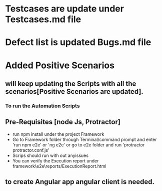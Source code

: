 # Testcases are update under Testcases.md file
# Defect list is updated Bugs.md file


# Added Positive Scenarios
## will keep updating the Scripts with all the scenarios[Positive Scenarios are updated].

### To run the Automation Scripts 
## Pre-Requisites [node Js, Protractor]
- run npm install under the project Framework 
- Go to Framework folder through Terminal/command prompt and enter 'run npm e2e' or 'ng e2e' or go to e2e folder and run 'protractor protractor.conf.js'
- Scrips should run with out anyissues 
- You can verify the Execution report under framework\e2e\reports/ExecutionReport.html

## to create Angular app angular client is needed.


 
